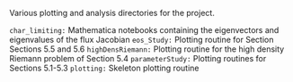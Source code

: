 Various plotting and analysis directories for the project.

`char_limiting:` Mathematica notebooks containing the eigenvectors and eigenvalues of the flux Jacobian
`eos_Study:` Plotting routine for Section Sections 5.5 and 5.6
`highDensRiemann:` Plotting routine for the high density Riemann problem of Section 5.4
`parameterStudy:` Plotting routines for Sections 5.1-5.3
`plotting:` Skeleton plotting routine
